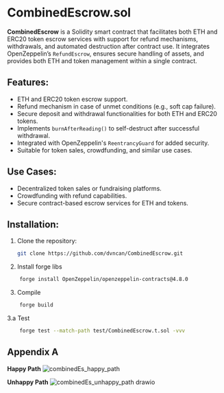 # CombinedEscrow.sol

**CombinedEscrow** is a Solidity smart contract that facilitates both ETH and ERC20 token escrow services with support for refund mechanisms, withdrawals, and automated destruction after contract use. It integrates OpenZeppelin’s `RefundEscrow`, ensures secure handling of assets, and provides both ETH and token management within a single contract.

## Features:
- ETH and ERC20 token escrow support.
- Refund mechanism in case of unmet conditions (e.g., soft cap failure).
- Secure deposit and withdrawal functionalities for both ETH and ERC20 tokens.
- Implements `burnAfterReading()` to self-destruct after successful withdrawal.
- Integrated with OpenZeppelin's `ReentrancyGuard` for added security.
- Suitable for token sales, crowdfunding, and similar use cases.

## Use Cases:
- Decentralized token sales or fundraising platforms.
- Crowdfunding with refund capabilities.
- Secure contract-based escrow services for ETH and tokens.

## Installation:
1.  Clone the repository:
    ```bash
    git clone https://github.com/dvncan/CombinedEscrow.git

2.  Install forge libs
```bash
    forge install OpenZeppelin/openzeppelin-contracts@4.8.0
```
3.  Compile 
```bash
    forge build
```
3.a Test
```bash
    forge test --match-path test/CombinedEscrow.t.sol -vvv
```

## Appendix A
**Happy Path**
![combinedEs_happy_path](https://github.com/user-attachments/assets/86f390ad-bac8-4922-9f4f-f42b2d156b93)

**Unhappy Path**
![combinedEs_unhappy_path drawio](https://github.com/user-attachments/assets/a64f8111-39c4-4e00-8822-80545a042739)
